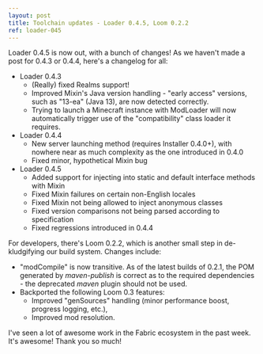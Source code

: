```yaml
---
layout: post
title: Toolchain updates - Loader 0.4.5, Loom 0.2.2
ref: loader-045
---
```

Loader 0.4.5 is now out, with a bunch of changes! As we haven't made a post for 0.4.3 or 0.4.4, here's a changelog for all:

  * Loader 0.4.3
    * (Really) fixed Realms support!
    * Improved Mixin's Java version handling - "early access" versions, such as "13-ea" (Java 13), are now detected correctly.
    * Trying to launch a Minecraft instance with ModLoader will now automatically trigger use of the "compatibility" class loader it requires.
  * Loader 0.4.4
    * New server launching method (requires Installer 0.4.0+), with nowhere near as much complexity as the one introduced in 0.4.0
    * Fixed minor, hypothetical Mixin bug
  * Loader 0.4.5
    * Added support for injecting into static and default interface methods with Mixin
    * Fixed Mixin failures on certain non-English locales
    * Fixed Mixin not being allowed to inject anonymous classes
    * Fixed version comparisons not being parsed according to specification
    * Fixed regressions introduced in 0.4.4

For developers, there's Loom 0.2.2, which is another small step in de-kludgifying our build system. Changes include:

  * "modCompile" is now transitive. As of the latest builds of 0.2.1, the POM generated by *maven-publish* is correct as to the required dependencies - the deprecated *maven* plugin should not be used.
  * Backported the following Loom 0.3 features:
    * Improved "genSources" handling (minor performance boost, progress logging, etc.),
    * Improved mod resolution.

I've seen a lot of awesome work in the Fabric ecosystem in the past week. It's awesome! Thank you so much!